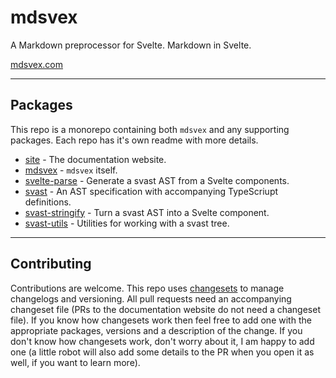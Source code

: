 # mdsvex

A Markdown preprocessor for Svelte. Markdown in Svelte.

[mdsvex.com](https://mdsvex.com)

---

## Packages

This repo is a monorepo containing both `mdsvex` and any supporting packages. Each repo has it's own readme with more details.

- [site](https://github.com/pngwn/MDsveX/tree/master/packages/site) - The documentation website.
- [mdsvex](https://github.com/pngwn/MDsveX/tree/master/packages/mdsvex) - `mdsvex` itself.
- [svelte-parse](https://github.com/pngwn/MDsveX/tree/master/packages/svelte-parse) - Generate a svast AST from a Svelte components.
- [svast](https://github.com/pngwn/MDsveX/tree/master/packages/svast) - An AST specification with accompanying TypeScriupt definitions.
- [svast-stringify](https://github.com/pngwn/MDsveX/tree/master/packages/svast-stringify) - Turn a svast AST into a Svelte component.
- [svast-utils](https://github.com/pngwn/MDsveX/tree/master/packages/svast-utils) - Utilities for working with a svast tree.

---

## Contributing

Contributions are welcome. This repo uses [changesets](https://github.com/atlassian/changesets) to manage changelogs and versioning. All pull requests need an accompanying changeset file (PRs to the documentation website do not need a changeset file). If you know how changesets work then feel free to add one with the appropriate packages, versions and a description of the change. If you don't know how changesets work, don't worry about it, I am happy to add one (a little robot will also add some details to the PR when you open it as well, if you want to learn more).
